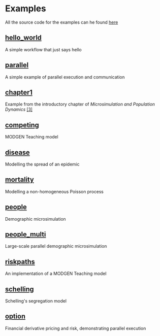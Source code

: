 
# Examples

All the source code for the examples can he found [here](https://github.com/virgesmith/neworder/tree/master/examples)

## [hello_world](./examples/hello_world.md)

A simple workflow that just says hello

## [parallel](./examples/parallel.md)

A simple example of parallel execution and communication

## [chapter1](./examples/chapter1)

Example from the introductory chapter of _Microsimulation and Population Dynamics_ [[3]](./references.md#1)

## [competing](./examples/competing.md)

MODGEN Teaching model

## [disease](./examples/disease.md)

Modelling the spread of an epidemic

## [mortality](./examples/mortality.md)

Modelling a non-homogeneous Poisson process

## [people](./examples/people.md)

Demographic microsimulation

## [people_multi](./examples/people_multi.md)

Large-scale parallel demographic microsimulation

## [riskpaths](./examples/riskpaths.md)

An implementation of a MODGEN Teaching model

## [schelling](./examples/schelling.md)

Schelling's segregation model

## [option](./examples/option.md)

Financial derivative pricing and risk, demonstrating parallel execution
